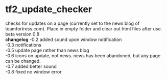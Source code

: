 # tf2_update_checker
checks for updates on a page (currently set to the news blog of teamfortress.com). Place in empty folder and clear out html files after use.
<br>
beta version 0.8
<br>
<b>changelog</b>
-0.2 added sound upon window notification
<br>
-0.3 notifications
<br>
-0.5 update page rather than news blog
<br>
-0.6 icons on update, not news. news has been abandoned, but any page can be changed.
<br>
-0.7 added better sound
<br>
-0.8 fixed no window error
